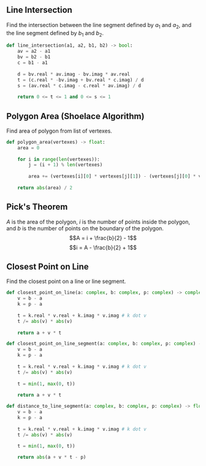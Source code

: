 ## Line Intersection
Find the intersection between the line segment defined by $a_1$ and $a_2$, and the line segment defined by $b_1$ and $b_2$.

```python
def line_intersection(a1, a2, b1, b2) -> bool:
	av = a2 - a1
	bv = b2 - b1
	c = b1 - a1
	
	d = bv.real * av.imag - bv.imag * av.real
	t = (c.real * -bv.imag + bv.real * c.imag) / d
	s = (av.real * c.imag - c.real * av.imag) / d
	
	return 0 <= t <= 1 and 0 <= s <= 1
```

## Polygon Area (Shoelace Algorithm)
Find area of polygon from list of vertexes.

```python
def polygon_area(vertexes) -> float:
	area = 0
	
	for i in range(len(vertexes)):
		j = (i + 1) % len(vertexes)
		
		area += (vertexes[i][0] * vertexes[j][1]) - (vertexes[j][0] * vertexes[i][1]);
	
	return abs(area) / 2
```

## Pick's Theorem
$A$ is the area of the polygon, $i$ is the number of points inside the polygon, and $b$ is the number of points on the boundary of the polygon.
$$A = i + \frac{b}{2} - 1$$
$$i = A - \frac{b}{2} + 1$$

## Closest Point on Line
Find the closest point on a line or line segment.

```python
def closest_point_on_line(a: complex, b: complex, p: complex) -> complex:
	v = b - a
	k = p - a
	
	t = k.real * v.real + k.imag * v.imag # k dot v
	t /= abs(v) * abs(v)
	
	return a + v * t
```

```python
def closest_point_on_line_segment(a: complex, b: complex, p: complex) -> complex:
	v = b - a
	k = p - a
	
	t = k.real * v.real + k.imag * v.imag # k dot v
	t /= abs(v) * abs(v)
	
	t = min(1, max(0, t))
	
	return a + v * t
```

```python
def distance_to_line_segment(a: complex, b: complex, p: complex) -> float:
	v = b - a
	k = p - a
	
	t = k.real * v.real + k.imag * v.imag # k dot v
	t /= abs(v) * abs(v)
	
	t = min(1, max(0, t))

	return abs(a + v * t - p)
```
